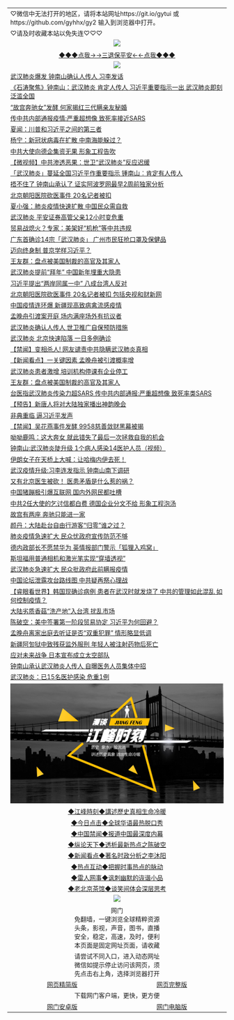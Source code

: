  <table>
<tr>
<td colspan="2" align=left>
♡微信中无法打开的地区，请将本站网址https://git.io/gytui 或 https://github.com/gyhhx/gy2 输入到浏览器中打开。 
 </td>
</tr>
 <tr>
 <td colspan="2" align=left>
♡请及时收藏本站以免失连♡♡♡
</td>
 </tr>
  <tr>
    <td colspan="2" align=center><img src="https://github.com/gyhhx/image-upload/blob/master/3t.jpg"></td>
 </tr>
 <tr><td colspan="2" align="center"><a href="https://xball.casa/oo.aspx?name=ogQuit&key=eqxowaguscvmxdgc&from=gy">◆◆◆点我→→三退保平安←←点我◆◆◆</a></td></tr>
  <tr>
    <td colspan="2" align=center><img src="https://cdn.jsdelivr.net/gh/gyoupiodf/im1/%E7%BD%91%E9%97%A8%E6%96%B0%E9%97%BB1.jpg"></td>
 </tr>
<tr><td colspan="2" align="left"><a href="https://xball.casa/oo.aspx?name=c1119843&key=eqxowaguscvmxdgc&from=gy">武汉肺炎爆发 钟南山确认人传人 习李发话</a></td></tr>
<tr><td colspan="2" align="left"><a href="https://xball.casa/oo.aspx?name=c1119885&key=eqxowaguscvmxdgc&from=gy">《石涛聚焦》钟南山：武汉肺炎 肯定人传人 习近平重要指示一出 武汉肺炎即刻泛滥全国</a></td></tr>
<tr><td colspan="2" align="left"><a href="https://xball.casa/oo.aspx?name=c1119874&key=eqxowaguscvmxdgc&from=gy">“故宫奔驰女”发酵 何家揭红三代瞒亲友秘婚</a></td></tr>
<tr><td colspan="2" align="left"><a href="https://xball.casa/oo.aspx?name=c1119883&key=eqxowaguscvmxdgc&from=gy">传中共内部通报疫情:严重超想像 致死率接近SARS</a></td></tr>
<tr><td colspan="2" align="left"><a href="https://xball.casa/oo.aspx?name=c1119891&key=eqxowaguscvmxdgc&from=gy">夏闻：川普和习近平之间的第三者</a></td></tr>
<tr><td colspan="2" align="left"><a href="https://xball.casa/oo.aspx?name=c1119929&key=eqxowaguscvmxdgc&from=gy">杨宁：新冠状病毒在扩散 中南海能躲过？</a></td></tr>
<tr><td colspan="2" align="left"><a href="https://xball.casa/oo.aspx?name=c1119928&key=eqxowaguscvmxdgc&from=gy">中共大使向德企集资无果 形象工程告吹</a></td></tr>
<tr><td colspan="2" align="left"><a href="https://xball.casa/oo.aspx?name=c1119952&key=eqxowaguscvmxdgc&from=gy">【微视频】中共渗透恶果：世卫“武汉肺炎”反应迟缓</a></td></tr>
<tr><td colspan="2" align="left"><a href="https://xball.casa/oo.aspx?name=c1119942&key=eqxowaguscvmxdgc&from=gy">「武汉肺炎」蔓延全国习近平作重要指示 锺南山︰肯定有人传人</a></td></tr>
<tr><td colspan="2" align="left"><a href="https://xball.casa/oo.aspx?name=c1119916&key=eqxowaguscvmxdgc&from=gy">捂不住了 钟南山承认了 证实阿波罗网最早2周前独家分析</a></td></tr>
<tr><td colspan="2" align="left"><a href="https://xball.casa/oo.aspx?name=c1119898&key=eqxowaguscvmxdgc&from=gy">北京朝阳医院砍医事件 20名记者被扣</a></td></tr>
<tr><td colspan="2" align="left"><a href="https://xball.casa/oo.aspx?name=c1119900&key=eqxowaguscvmxdgc&from=gy">夏小强：肺炎疫情快速扩散 中国民众需自救</a></td></tr>
<tr><td colspan="2" align="left"><a href="https://xball.casa/oo.aspx?name=c1119890&key=eqxowaguscvmxdgc&from=gy">武汉肺炎 平安证券高管父亲12小时变危重</a></td></tr>
<tr><td colspan="2" align="left"><a href="https://xball.casa/oo.aspx?name=c1119888&key=eqxowaguscvmxdgc&from=gy">贸易战熄火？专家：美架好“机枪”等中共违规</a></td></tr>
<tr><td colspan="2" align="left"><a href="https://xball.casa/oo.aspx?name=c1119943&key=eqxowaguscvmxdgc&from=gy">广东首确诊14宗「武汉肺炎」 广州市民狂抢口罩及保健品</a></td></tr>
<tr><td colspan="2" align="left"><a href="https://xball.casa/oo.aspx?name=c1119936&key=eqxowaguscvmxdgc&from=gy">迈向终身制 普京学样习近平？</a></td></tr>
<tr><td colspan="2" align="left"><a href="https://xball.casa/oo.aspx?name=c1119875&key=eqxowaguscvmxdgc&from=gy">王友群：盘点被美国制裁的高官及其家人</a></td></tr>
<tr><td colspan="2" align="left"><a href="https://xball.casa/oo.aspx?name=c1119968&key=eqxowaguscvmxdgc&from=gy">武汉肺炎提前“拜年” 中国新年埋重大隐患</a></td></tr>
<tr><td colspan="2" align="left"><a href="https://xball.casa/oo.aspx?name=c1119923&key=eqxowaguscvmxdgc&from=gy">习近平提出“两岸同属一中” 八成台湾人反对</a></td></tr>
<tr><td colspan="2" align="left"><a href="https://xball.casa/oo.aspx?name=c1119932&key=eqxowaguscvmxdgc&from=gy">北京朝阳医院砍医事件 20名记者被扣 包括央视和财新网</a></td></tr>
<tr><td colspan="2" align="left"><a href="https://xball.casa/oo.aspx?name=c1119981&key=eqxowaguscvmxdgc&from=gy">中国疫情连环爆 新疆现高致病禽流感疫情</a></td></tr>
<tr><td colspan="2" align="left"><a href="https://xball.casa/oo.aspx?name=c1119935&key=eqxowaguscvmxdgc&from=gy">孟晚舟引渡案开庭 场内满座场外有抗议者</a></td></tr>
<tr><td colspan="2" align="left"><a href="https://xball.casa/oo.aspx?name=c1119873&key=eqxowaguscvmxdgc&from=gy">武汉肺炎确认人传人 世卫推广自保预防措施</a></td></tr>
<tr><td colspan="2" align="left"><a href="https://xball.casa/oo.aspx?name=c1119864&key=eqxowaguscvmxdgc&from=gy">武汉肺炎 北京快速陷落 一日多例确诊</a></td></tr>
<tr><td colspan="2" align="left"><a href="https://xball.casa/oo.aspx?name=c1119954&key=eqxowaguscvmxdgc&from=gy">【禁闻】变相杀人! 网友谴责中共隐瞒武汉肺炎真相</a></td></tr>
<tr><td colspan="2" align="left"><a href="https://xball.casa/oo.aspx?name=c1119889&key=eqxowaguscvmxdgc&from=gy">【新闻看点】一关键因素 孟晚舟被引渡概率增</a></td></tr>
<tr><td colspan="2" align="left"><a href="https://xball.casa/oo.aspx?name=c1119965&key=eqxowaguscvmxdgc&from=gy">武汉肺炎患者激增 培训机构停课有企业停工</a></td></tr>
<tr><td colspan="2" align="left"><a href="https://xball.casa/oo.aspx?name=c1119901&key=eqxowaguscvmxdgc&from=gy">王友群：盘点被美国制裁的高官及其家人</a></td></tr>
<tr><td colspan="2" align="left"><a href="https://xball.casa/oo.aspx?name=c1119958&key=eqxowaguscvmxdgc&from=gy">台医指武汉肺炎传染力超SARS 传中共内部通报:严重超想像 致死率类SARS</a></td></tr>
<tr><td colspan="2" align="left"><a href="https://xball.casa/oo.aspx?name=c1119959&key=eqxowaguscvmxdgc&from=gy">【预告】新唐人将对大陆独家播出神韵晚会</a></td></tr>
<tr><td colspan="2" align="left"><a href="https://xball.casa/oo.aspx?name=c1119996&key=eqxowaguscvmxdgc&from=gy">非典重临 逼习近平发声</a></td></tr>
<tr><td colspan="2" align="left"><a href="https://xball.casa/oo.aspx?name=c1119953&key=eqxowaguscvmxdgc&from=gy">【禁闻】吴花燕事件发酵 9958慈善敛财黑幕被揭</a></td></tr>
<tr><td colspan="2" align="left"><a href="https://xball.casa/oo.aspx?name=c1120000&key=eqxowaguscvmxdgc&from=gy">呦呦鹿鸣：这大奔女 就此错失了最后一次拯救自我的机会</a></td></tr>
<tr><td colspan="2" align="left"><a href="https://xball.casa/oo.aspx?name=c1119884&key=eqxowaguscvmxdgc&from=gy">钟南山:武汉肺炎陡升级 1个病人感染14医护人员（视频）</a></td></tr>
<tr><td colspan="2" align="left"><a href="https://xball.casa/oo.aspx?name=c1119894&key=eqxowaguscvmxdgc&from=gy">伊朗女子在天桥上大喊：让哈梅内伊去死！</a></td></tr>
<tr><td colspan="2" align="left"><a href="https://xball.casa/oo.aspx?name=c1119858&key=eqxowaguscvmxdgc&from=gy">武汉疫情升级:习李连发指示 钟南山南下调研</a></td></tr>
<tr><td colspan="2" align="left"><a href="https://xball.casa/oo.aspx?name=c1119934&key=eqxowaguscvmxdgc&from=gy">又有北京医生被砍！ 医患矛盾是什么惹的祸？</a></td></tr>
<tr><td colspan="2" align="left"><a href="https://xball.casa/oo.aspx?name=c1119880&key=eqxowaguscvmxdgc&from=gy">中国猪蹦极引爆互联网 国内外网民都吐槽</a></td></tr>
<tr><td colspan="2" align="left"><a href="https://xball.casa/oo.aspx?name=c1119974&key=eqxowaguscvmxdgc&from=gy">中共2任大使的乞讨信都白费 德国企业分文不给 形象工程泡汤</a></td></tr>
<tr><td colspan="2" align="left"><a href="https://xball.casa/oo.aspx?name=c1119922&key=eqxowaguscvmxdgc&from=gy">故宫有两座 奔驰只能进一家</a></td></tr>
<tr><td colspan="2" align="left"><a href="https://xball.casa/oo.aspx?name=c1119908&key=eqxowaguscvmxdgc&from=gy">颜丹：大陆赴台自由行游客“归零”谁之过？</a></td></tr>
<tr><td colspan="2" align="left"><a href="https://xball.casa/oo.aspx?name=c1119924&key=eqxowaguscvmxdgc&from=gy">肺炎疫情急速扩大 民众忧政府宣传防范不够</a></td></tr>
<tr><td colspan="2" align="left"><a href="https://xball.casa/oo.aspx?name=c1119941&key=eqxowaguscvmxdgc&from=gy">德内政部长不愿禁华为 英情报部门警示「狐狸入鸡窝」</a></td></tr>
<tr><td colspan="2" align="left"><a href="https://xball.casa/oo.aspx?name=c1119915&key=eqxowaguscvmxdgc&from=gy">斯坦福用普通相机和激光笔实现“穿墙透视”</a></td></tr>
<tr><td colspan="2" align="left"><a href="https://xball.casa/oo.aspx?name=c1119950&key=eqxowaguscvmxdgc&from=gy">武汉肺炎急速扩大 民众批政府此前瞒报疫情</a></td></tr>
<tr><td colspan="2" align="left"><a href="https://xball.casa/oo.aspx?name=c1119930&key=eqxowaguscvmxdgc&from=gy">中国论坛泄露攻台路线图 中共疑再祭心理战</a></td></tr>
<tr><td colspan="2" align="left"><a href="https://xball.casa/oo.aspx?name=c1119893&key=eqxowaguscvmxdgc&from=gy">【睿眼看世界】韩国现确诊病例 患者在武汉时就发烧了 中共的管理如此混乱 如何控制疫情？</a></td></tr>
<tr><td colspan="2" align="left"><a href="https://xball.casa/oo.aspx?name=c1119881&key=eqxowaguscvmxdgc&from=gy">大陆劣质香菇“洗产地”入台湾  扰乱市场</a></td></tr>
<tr><td colspan="2" align="left"><a href="https://xball.casa/oo.aspx?name=c1119892&key=eqxowaguscvmxdgc&from=gy">陈破空：美中签署第一阶段贸易协定 习近平为何回避？</a></td></tr>
<tr><td colspan="2" align="left"><a href="https://xball.casa/oo.aspx?name=c1119957&key=eqxowaguscvmxdgc&from=gy">孟晚舟离家出庭去听证是否“双重犯罪” 情形略显低调</a></td></tr>
<tr><td colspan="2" align="left"><a href="https://xball.casa/oo.aspx?name=c1119926&key=eqxowaguscvmxdgc&from=gy">新疆阿訇狱中致残获监外服刑 年轻人被注射药物后死亡</a></td></tr>
<tr><td colspan="2" align="left"><a href="https://xball.casa/oo.aspx?name=c1119960&key=eqxowaguscvmxdgc&from=gy">应对未来战争 日本宣布成立太空部队</a></td></tr>
<tr><td colspan="2" align="left"><a href="https://xball.casa/oo.aspx?name=c1119969&key=eqxowaguscvmxdgc&from=gy">钟南山承认武汉肺炎人传人 自曝医务人员集体中招</a></td></tr>
<tr><td colspan="2" align="left"><a href="https://xball.casa/oo.aspx?name=c1119982&key=eqxowaguscvmxdgc&from=gy">武汉肺炎：已15名医护感染 危重1例</a></td></tr>

 <tr>
   <td colspan="2" align=center><img src="https://github.com/gyoupiodf/im1/blob/master/jf-1.jpg"></td>
  </tr>
   <tr>
   <td colspan="2" align=center> 
<a href="https://xball.casa/oo.aspx?name=c922850&key=eqxowaguscvmxdgc&from=gy&tag=9877">◆江峰時刻◆講述歷史真相生命冷暖</a><br/>
    </td>
  </tr>
   <tr>
   <td colspan="2" align=center> 
<a href="https://xball.casa/oo.aspx?name=c816850&key=eqxowaguscvmxdgc&from=gy&tag=9877">◆今日点击◆全球华语最热脱口秀</a><br/>
    </td>
  </tr>
  <tr>
  <td colspan="2" align=center>
<a href="https://xball.casa/oo.aspx?name=c816860&key=eqxowaguscvmxdgc&from=gy&tag=99733110">◆中国禁闻◆报道中国最深度内幕</a><br/>
   </tr>
  <tr>
     <td colspan="2" align=center>
<a href="https://xball.casa/oo.aspx?name=c816855&key=eqxowaguscvmxdgc&from=gy&tag=997110">◆纵论天下◆透析最新热点之陈破空</a><br/>
   </tr>
   <tr>
      <td colspan="2" align=center>
<a href="https://xball.casa/oo.aspx?name=c838308&key=eqxowaguscvmxdgc&from=gy&tag=9973110">◆新闻看点◆著名时政分析之李沐阳</a><br/>
   </tr>
   <tr>
     <td colspan="2" align=center>
<a href="https://xball.casa/oo.aspx?name=c816852&key=eqxowaguscvmxdgc&from=gy&tag=9733110">◆热点互动◆把握时事热点的脉动</a><br/>
   </tr>
   <tr>
      <td colspan="2" align=center>
<a href="https://xball.casa/oo.aspx?name=c816694&key=eqxowaguscvmxdgc&from=gy&tag=93310">◆雷人网事◆讽刺幽默的诙谐小品</a><br/>
   </tr>
   <tr>
    <td colspan="2" align=center>
<a href="https://xball.casa/oo.aspx?name=c816650&key=eqxowaguscvmxdgc&from=gy&tag=9973110">◆老北京茶馆◆谈笑间体会深层思考</a><br/>
   </tr>
 <tr>
    <td colspan="2" align="center"><img src="https://gitlab.com/ogate2/up/raw/master/_/oGate65.jpg"/></td>
  </tr>
  <tr>
    <td colspan="2" align="center">网门<br/>免翻墙，一键浏览全球精粹资源<br/>头条，影视，声音，图书，直播<br/>安全，稳定，高速，及时，便利<br/>本页面是固定网址页面，请收藏</td>
  <tr>
  <tr>
    <td colspan="2" align="center">请尝试不同入口，进入动态网址<br/>微信如提示停止访问该网页，须<br/>先点击右上角，选择浏览器打开</td>
  <tr>  
  <tr>
    <td align="center"><a href="https://gitcdn.xyz/repo/otiny/up/master/show002.htm">网页精简版</a></td>
    <td align="center"><a href="https://gitcdn.xyz/repo/otiny/up/master/show001.htm">网页完整版</a></td>
  </tr>
  <tr>
    <td colspan="2" align="center">下载网门客户端，更快，更方便</td>
  <tr>
  <tr>
    <td align="center"><a href="https://raw.githubusercontent.com/opipe/up/master/oGatea.apk">网门安卓版</a></td>
    <td align="center"><a href="https://raw.githubusercontent.com/opipe/up/master/oGate.zip">网门电脑版</a></td>
  </tr>
</table>


